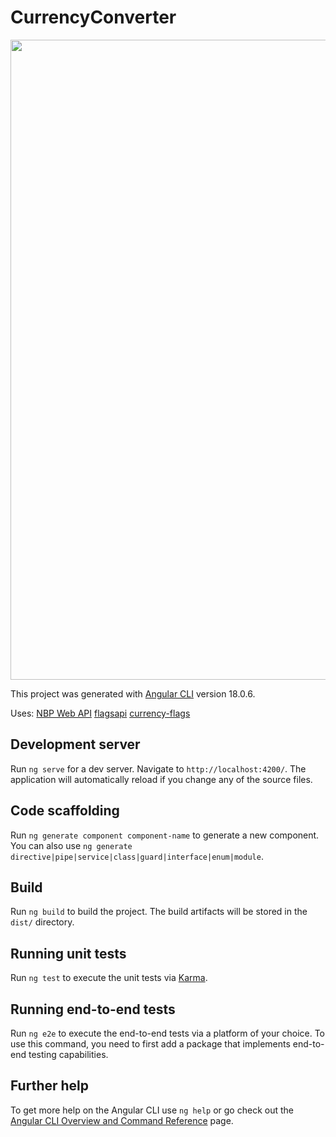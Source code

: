 # CurrencyConverter

<img src="https://onedrive.live.com/embed?resid=F2741C0750B27962%2149557&authkey=%21AEHsa3eAE9LKtgw&width=1024" width="1024" height="auto" />

This project was generated with [Angular CLI](https://github.com/angular/angular-cli) version 18.0.6.

Uses:
[NBP Web API](https://api.nbp.pl/)
[flagsapi](https://flagsapi.com/)
[currency-flags](https://currency-flags.as93.net/)

## Development server

Run `ng serve` for a dev server. Navigate to `http://localhost:4200/`. The application will automatically reload if you change any of the source files.

## Code scaffolding

Run `ng generate component component-name` to generate a new component. You can also use `ng generate directive|pipe|service|class|guard|interface|enum|module`.

## Build

Run `ng build` to build the project. The build artifacts will be stored in the `dist/` directory.

## Running unit tests

Run `ng test` to execute the unit tests via [Karma](https://karma-runner.github.io).

## Running end-to-end tests

Run `ng e2e` to execute the end-to-end tests via a platform of your choice. To use this command, you need to first add a package that implements end-to-end testing capabilities.

## Further help

To get more help on the Angular CLI use `ng help` or go check out the [Angular CLI Overview and Command Reference](https://angular.dev/tools/cli) page.
